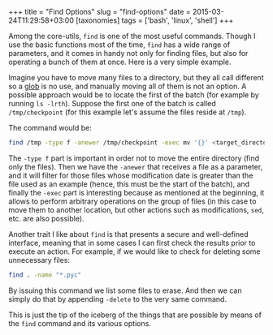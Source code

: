 +++
title = "Find Options"
slug = "find-options"
date = 2015-03-24T11:29:58+03:00
[taxonomies]
tags = ['bash', 'linux', 'shell']
+++

Among the core-utils, `find` is one of the most useful commands. Though
I use the basic functions most of the time, `find` has a wide range of
parameters, and it comes in handy not only for finding files, but also
for operating a bunch of them at once. Here is a very simple example.

Imagine you have to move many files to a directory, but they all call
different so a
[glob](https://en.wikipedia.org/wiki/Glob_%28programming%29) is no use,
and manually moving all of them is not an option. A possible approach
would be to locate the first of the batch (for example by running
`ls -lrth`). Suppose the first one of the batch is called
`/tmp/checkpoint` (for this example let\'s assume the files reside at
`/tmp`).

The command would be:

``` bash
find /tmp -type f -anewer /tmp/checkpoint -exec mv '{}' <target_directory> \;
```

The `-type f` part is important in order not to move the entire
directory (find only the files). Then we have the `-anewer` that
receives a file as a parameter, and it will filter for those files whose
modification date is greater than the file used as an example (hence,
this must be the start of the batch), and finally the `-exec` part is
interesting because as mentioned at the beginning, it allows to perform
arbitrary operations on the group of files (in this case to move them to
another location, but other actions such as modifications, `sed`, etc.
are also possible).

Another trait I like about `find` is that presents a secure and
well-defined interface, meaning that in some cases I can first check the
results prior to execute an action. For example, if we would like to
check for deleting some unnecessary files:

``` bash
find . -name "*.pyc"
```

By issuing this command we list some files to erase. And then we can
simply do that by appending `-delete` to the very same command.

This is just the tip of the iceberg of the things that are possible by
means of the `find` command and its various options.
